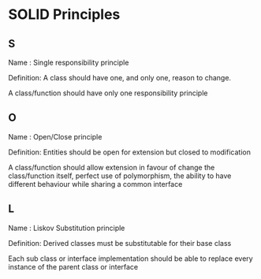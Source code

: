 # SOLID Principles #


## S ##

Name : Single responsibility principle

Definition: A class should have one, and only one, reason to change.

A class/function should have only one responsibility principle

## O ##

Name : Open/Close principle

Definition: Entities should be open for extension but closed to modification

A class/function should allow extension in favour of change the class/function itself, perfect use of polymorphism, the ability to have different behaviour while sharing a common interface 


## L ##

Name : Liskov Substitution principle

Definition: Derived classes must be substitutable for their base class

Each sub class or interface implementation should be able to replace every instance of the parent class or interface
